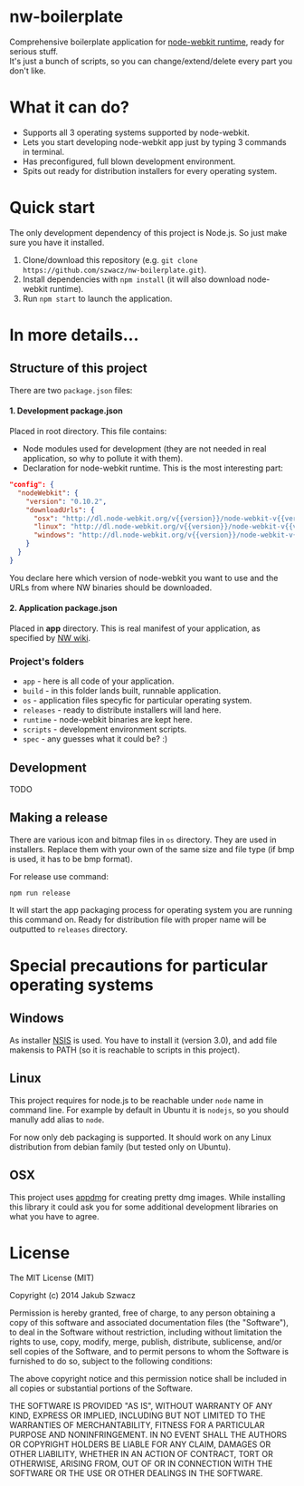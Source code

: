 nw-boilerplate
==============
Comprehensive boilerplate application for [node-webkit runtime](https://github.com/rogerwang/node-webkit), ready for serious stuff.  
It's just a bunch of scripts, so you can change/extend/delete every part you don't like.

# What it can do?

- Supports all 3 operating systems supported by node-webkit.
- Lets you start developing node-webkit app just by typing 3 commands in terminal.
- Has preconfigured, full blown development environment.
- Spits out ready for distribution installers for every operating system.


# Quick start

The only development dependency of this project is Node.js. So just make sure you have it installed.

1. Clone/download this repository (e.g. `git clone https://github.com/szwacz/nw-boilerplate.git`).
2. Install dependencies with `npm install` (it will also download node-webkit runtime).
3. Run `npm start` to launch the application.

# In more details...

## Structure of this project

There are two `package.json` files:  

#### 1. Development package.json
Placed in root directory. This file contains:
- Node modules used for development (they are not needed in real application, so why to pollute it with them).
- Declaration for node-webkit runtime. This is the most interesting part:
```json
"config": {
  "nodeWebkit": {
    "version": "0.10.2",
    "downloadUrls": {
      "osx": "http://dl.node-webkit.org/v{{version}}/node-webkit-v{{version}}-osx-ia32.zip",
      "linux": "http://dl.node-webkit.org/v{{version}}/node-webkit-v{{version}}-linux-x64.tar.gz",
      "windows": "http://dl.node-webkit.org/v{{version}}/node-webkit-v{{version}}-win-ia32.zip"
    }
  }
}
```
You declare here which version of node-webkit you want to use and the URLs from where NW binaries should be downloaded.

#### 2. Application package.json
Placed in **app** directory. This is real manifest of your application, as specified by [NW wiki](https://github.com/rogerwang/node-webkit/wiki/Manifest-format).

### Project's folders
- `app` - here is all code of your application.
- `build` - in this folder lands built, runnable application.
- `os` - application files specyfic for particular operating system.
- `releases` - ready to distribute installers will land here.
- `runtime` - node-webkit binaries are kept here.
- `scripts` - development environment scripts.
- `spec` - any guesses what it could be? :)


## Development

TODO


## Making a release

There are various icon and bitmap files in `os` directory. They are used in installers. Replace them with your own of the same size and file type (if bmp is used, it has to be bmp format).

For release use command:
```
npm run release
```
It will start the app packaging process for operating system you are running this command on. Ready for distribution file with proper name will be outputted to `releases` directory.

# Special precautions for particular operating systems

## Windows
As installer [NSIS](http://nsis.sourceforge.net/Main_Page) is used. You have to install it (version 3.0), and add file makensis to PATH (so it is reachable to scripts in this project).

## Linux
This project requires for node.js to be reachable under `node` name in command line. For example by default in Ubuntu it is `nodejs`, so you should manully add alias to `node`.

For now only deb packaging is supported. It should work on any Linux distribution from debian family (but tested only on Ubuntu).

## OSX
This project uses [appdmg](https://github.com/LinusU/node-appdmg) for creating pretty dmg images. While installing this library it could ask you for some additional development libraries on what you have to agree.

# License

The MIT License (MIT)

Copyright (c) 2014 Jakub Szwacz

Permission is hereby granted, free of charge, to any person obtaining a copy
of this software and associated documentation files (the "Software"), to deal
in the Software without restriction, including without limitation the rights
to use, copy, modify, merge, publish, distribute, sublicense, and/or sell
copies of the Software, and to permit persons to whom the Software is
furnished to do so, subject to the following conditions:

The above copyright notice and this permission notice shall be included in all
copies or substantial portions of the Software.

THE SOFTWARE IS PROVIDED "AS IS", WITHOUT WARRANTY OF ANY KIND, EXPRESS OR
IMPLIED, INCLUDING BUT NOT LIMITED TO THE WARRANTIES OF MERCHANTABILITY,
FITNESS FOR A PARTICULAR PURPOSE AND NONINFRINGEMENT. IN NO EVENT SHALL THE
AUTHORS OR COPYRIGHT HOLDERS BE LIABLE FOR ANY CLAIM, DAMAGES OR OTHER
LIABILITY, WHETHER IN AN ACTION OF CONTRACT, TORT OR OTHERWISE, ARISING FROM,
OUT OF OR IN CONNECTION WITH THE SOFTWARE OR THE USE OR OTHER DEALINGS IN THE
SOFTWARE.
